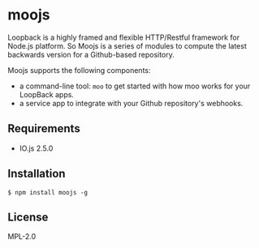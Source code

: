 # moojs

Loopback is a highly framed and flexible HTTP/Restful framework for Node.js platform.
So Moojs is a series of modules to compute the latest backwards version for a 
Github-based repository.

Moojs supports the following components:

+ a command-line tool: `moo` to get started with how moo works for your LoopBack apps.
+ a service app to integrate with your Github repository's webhooks.

## Requirements

+ IO.js 2.5.0

## Installation

```
$ npm install moojs -g
```

## License

MPL-2.0
